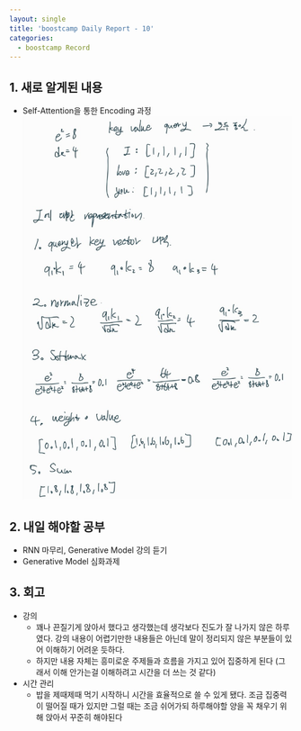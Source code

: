 ```yaml
---
layout: single
title: 'boostcamp Daily Report - 10'
categories:
  - boostcamp Record
---
```


## 1. 새로 알게된 내용

- Self-Attention을 통한 Encoding 과정
![jpg](/assets/images/20220208_235538424.jpg)

## 2. 내일 해야할 공부

- RNN 마무리, Generative Model 강의 듣기
- Generative Model 심화과제

## 3. 회고

- 강의
	- 꽤나 끈질기게 앉아서 했다고 생각했는데 생각보다 진도가 잘 나가지 않은 하루였다. 강의 내용이 어렵기만한 내용들은 아닌데 말이 정리되지 않은 부분들이 있어 이해하기 어려운 듯하다. 
	- 하지만 내용 자체는 흥미로운 주제들과 흐름을 가지고 있어 집중하게 된다 (그래서 이해 안가는걸 이해하려고 시간을 더 쓰는 것 같다)
- 시간 관리
	- 밥을 제때제때 먹기 시작하니 시간을 효율적으로 쓸 수 있게 됐다. 조금 집중력이 떨어질 때가 있지만 그럴 때는 조금 쉬어가되 하루해야할 양을 꼭 채우기 위해 앉아서 꾸준히 해야된다
